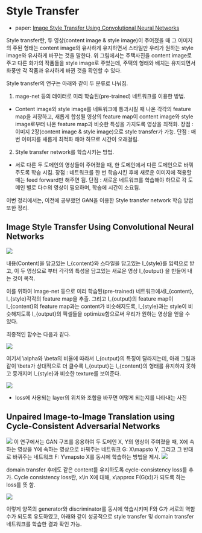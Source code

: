 # Style Transfer

* paper: [Image Style Transfer Using Convolutional Neural Networks](https://www.cv-foundation.org/openaccess/content_cvpr_2016/papers/Gatys_Image_Style_Transfer_CVPR_2016_paper.pdf)


Style transfer란, 두 영상(content image & style image)이 주어졌을 때 그 이미지의 주된 형태는 content image와 유사하게 유지하면서 스타일만 우리가 원하는 style image와 유사하게 바꾸는 것을 말한다. 위 그림에서는 주택사진을 content image로 주고 다른 화가의 작품들을 style image로 주었는데, 주택의 형태와 배치는 유지되면서 화풍만 각 작품과 유사하게 바뀐 것을 확인할 수 있다.

Style transfer의 연구는 아래와 같이 두 분류로 나눠짐.

1. mage-net 등의 데이터로 미리 학습된(pre-trained) 네트워크를 이용한 방법. 
  * Content image와 style image를 네트워크에 통과시킬 때 나온 각각의 feature map을 저장하고, 새롭게 합성될 영상의 feature map이 content image와 style image로부터 나온 feature map과 비슷한 특성을 가지도록 영상을 최적화.
  장점 : 이미지 2장(content image & style image)으로 style transfer가 가능.
  단점 : 매번 이미지를 새롭게 최적화 해야 하므로 시간이 오래걸림.

2. Style transfer network를 학습시키는 방법.
  * 서로 다른 두 도메인의 영상들이 주어졌을 때, 한 도메인에서 다른 도메인으로 바꿔주도록 학습 시킴.
  장점 : 네트워크를 한 번 학습시킨 후에 새로운 이미지에 적용할 때는 feed forward만 해주면 됨.
  단점 : 새로운 네트워크를 학습해야 하므로 각 도메인 별로 다수의 영상이 필요하며, 학습에 시간이 소요됨.

이번 정리에서는, 이전에 공부했던 GAN을 이용한 Style transfer network 학습 방법 또한 정리.

## Image Style Transfer Using Convolutional Neural Networks

<img src ='https://bloglunit.files.wordpress.com/2017/04/e18489e185b3e1848fe185b3e18485e185b5e186abe18489e185a3e186ba-2017-05-16-e1848be185a9e18492e185ae-1-50-07.png?w=740'>

내용(Content)을 담고있는 I_{content}와 스타일을 담고있는  I_{style}를 입력으로 받고, 이 두 영상으로 부터 각각의 특성을 담고있는 새로운 영상 I_{output} 을 만들어 내는 것이 목적.

이를 위하여 Image-net 등으로 미리 학습된(pre-trained) 네트워크에서I_{content}, I_{style}각각의 feature map을 추출. 그리고 I_{output}의 feature map이 I_{content}의 feature map과는 content가 비슷해지도록,  I_{style}과는 style이 비슷해지도록  I_{output}의 픽셀들을 optimize함으로써 우리가 원하는 영상을 얻을 수 있다.

최종적인 함수는 다음과 같다.

<img src ='https://s0.wp.com/latex.php?latex=%5Cmin%5Climits_%7BI_%7Boutput%7D%7D+L_%7Btotal%7D%3D%5Cmin%5Climits_%7BI_%7Boutput%7D%7D%28%5Calpha+L_%7Bcontent%7D%2B%5Cbeta+L_%7Bstyle%7D%29&bg=ffffff&fg=000000&s=0&c=20201002'>

여기서 \alpha와 \beta의 비율에 따라서 I_{output}의 특징이 달라지는데, 아래 그림과 같이 \beta가 상대적으로 더 클수록 I_{output}는 I_{content}의 형태를 유지하지 못하고 뭉개지며 I_{style}과 비슷한 texture를 보여준다.

<img src ='https://bloglunit.files.wordpress.com/2017/04/e18489e185b3e1848fe185b3e18485e185b5e186abe18489e185a3e186ba-2017-05-16-e1848be185a9e18492e185ae-3-44-01.png?w=395'>

*  loss에 사용되는 layer의 위치와 조합을 바꾸면 어떻게 되는지를 나타내는 사진

 
 ## Unpaired Image-to-Image Translation using Cycle-Consistent Adversarial Networks

<img src ='https://bloglunit.files.wordpress.com/2017/04/e18489e185b3e1848fe185b3e18485e185b5e186abe18489e185a3e186ba-2017-05-16-e1848be185a9e18492e185ae-9-39-16.png?w=740'>
이 연구에서는 GAN 구조를 응용하여 두 도메인 X, Y의 영상이 주여졌을 때, X에 속하는 영상을 Y에 속하는 영상으로 바꿔주는 네트워크 G: X\mapsto Y, 그리고 그 반대로 바꿔주는 네트워크 F: Y\mapsto X를 동시에 학습하는 방법을 제시.

<img src ='https://bloglunit.files.wordpress.com/2017/04/e18489e185b3e1848fe185b3e18485e185b5e186abe18489e185a3e186ba-2017-05-17-e1848be185a9e18492e185ae-5-40-33.png?w=740'>

 domain transfer 후에도 같은 content를 유지하도록 cycle-consistency loss를 추가.  Cycle consistency loss란, x\in X에 대해, x\approx F(G(x))가 되도록 하는 loss를 뜻 함.
 
 <img src ='https://bloglunit.files.wordpress.com/2017/04/e18489e185b3e1848fe185b3e18485e185b5e186abe18489e185a3e186ba-2017-05-17-e1848be185a9e18492e185ae-7-32-20.png?w=403&h=457'>
 
 이렇게 양쪽의 generator와 discriminator를 동시에 학습시키며 F와 G가 서로의 역함수가 되도록 유도하였고, 아래와 같이 성공적으로 style transfer 및 domain transfer 네트워크를 학습한 결과 확인 가능.
 
 
